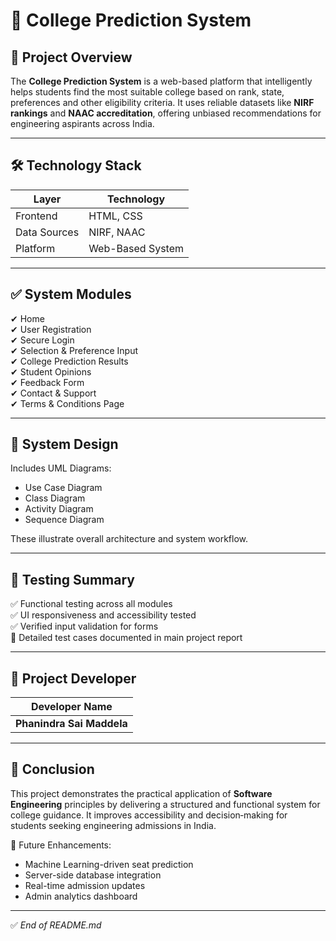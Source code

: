
# 📘 College Prediction System

## 📌 Project Overview
The **College Prediction System** is a web-based platform that intelligently helps students find the most suitable college based on rank, state, preferences and other eligibility criteria. It uses reliable datasets like **NIRF rankings** and **NAAC accreditation**, offering unbiased recommendations for engineering aspirants across India.

---

## 🛠️ Technology Stack
| Layer | Technology |
|------|------------|
| Frontend | HTML, CSS |
| Data Sources | NIRF, NAAC |
| Platform | Web-Based System |

---

## ✅ System Modules
✔ Home  
✔ User Registration  
✔ Secure Login  
✔ Selection & Preference Input  
✔ College Prediction Results  
✔ Student Opinions  
✔ Feedback Form  
✔ Contact & Support  
✔ Terms & Conditions Page  

---

## 🧩 System Design
Includes UML Diagrams:
- Use Case Diagram
- Class Diagram
- Activity Diagram
- Sequence Diagram

These illustrate overall architecture and system workflow.

---

## 🧪 Testing Summary
✅ Functional testing across all modules  
✅ UI responsiveness and accessibility tested  
✅ Verified input validation for forms  
📌 Detailed test cases documented in main project report  

---



## 👤 Project Developer

| Developer Name |
|------|
| **Phanindra Sai Maddela** |

---

## 📌 Conclusion
This project demonstrates the practical application of **Software Engineering** principles by delivering a structured and functional system for college guidance. It improves accessibility and decision‑making for students seeking engineering admissions in India.

🚀 Future Enhancements:
- Machine Learning-driven seat prediction  
- Server-side database integration  
- Real-time admission updates  
- Admin analytics dashboard  

---

✅ *End of README.md*
